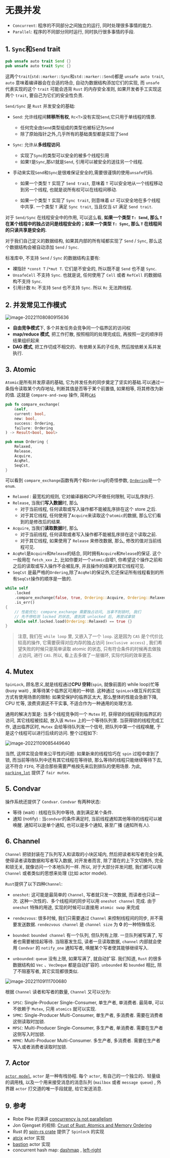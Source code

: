 # 无畏并发

- `Concurrent`: 程序的不同部分之间独立的运行, 同时处理很多事情的能力.
- `Parallel`: 程序的不同部分同时运行, 同时执行很多事情的手段.

## 1. `Sync`和`Send` trait

```rust
pub unsafe auto trait Send {}
pub unsafe auto trait Sync {}
```

这两个`trait`(`std::marker::Sync`和`std::marker::Send`)都是 `unsafe auto trait`,  `auto` 意味着编译器会在合适的场合, 自动为数据结构添加它们的实现,  而 `unsafe` 代表实现的这个 `trait` 可能会违背 `Rust` 的内存安全准则,  如果开发者手工实现这两个 `trait`, 要自己为它们的安全性负责.

`Send/Sync` 是 `Rust` 并发安全的基础:

- `Send`: 允许线程间**转移所有权**, `Rc<T>`没有实现`Send`,它只用于单线程的情景.

  - 任何完全由`Send`类型组成的类型也被标记为`Send`
  - 除了原始指针之外,几乎所有的基础类型都是实现了`Send`

- `Sync`: 允许从**多线程访问**.

  - 实现了`Sync`的类型可以安全的被多个线程引用
  - 如果`T`是`Sync`,那`&T`就是`Send`, 引用可以被安全的送往另一个线程.

- 手动来实现`Send`和`Sync`是很难保证安全的,需要很谨慎的使用`unsafe`代码.

  - 如果一个类型 `T` 实现了 `Send trait`,  意味着 `T` 可以安全地从一个线程移动到另一个线程,  也就是说所有权可以在线程间移动.

  - 如果一个类型 `T` 实现了 `Sync trait`,  则意味着 `&T` 可以安全地在多个线程中共享. 一个类型 `T` 满足 `Sync trait`,  当且仅当 `&T` 满足 `Send trait`.

对于 `Send/Sync` 在线程安全中的作用,  可以这么看, **如果一个类型 `T: Send`, 那么 `T` 在某个线程中的独占访问是线程安全的；如果一个类型 `T: Sync`, 那么 `T` 在线程间的只读共享是安全的.**

对于我们自己定义的数据结构,  如果其内部的所有域都实现了 `Send` / `Sync`,  那么这个数据结构会被自动添加 `Send` / `Sync`.

标准库中, 不支持 `Send` / `Sync` 的数据结构主要有:

- 裸指针 `*const T` /`*mut T`. 它们是不安全的,  所以既不是 `Send` 也不是 `Sync`.
- `UnsafeCell` 不支持 `Sync`. 也就是说,  任何使用了 `Cell` 或者 `RefCell` 的数据结构不支持 `Sync`.
- 引用计数 `Rc` 不支持 `Send` 也不支持 `Sync`. 所以 `Rc` 无法跨线程.

## 2. 并发常见工作模式

![image-20221108080915636](http://imgur.thinkgos.cn/imgur/202211080809744.png)

- **自由竞争模式**下, 多个并发任务会竞争同一个临界区的访问权
- **map/reduce 模式**, 把工作打散, 按照相同的处理完成后, 再按照一定的顺序将结果组织起来
- **DAG 模式**, 把工作切成不相交的、有依赖关系的子任务, 然后按依赖关系并发执行.

## 3. Atomic

`Atomic`是所有并发原语的基础, 它为并发任务的同步奠定了坚实的基础.可以通过一条指令读取某个内存地址, 判断其值是否等于某个前置值, 如果相等, 将其修改为新的值. 这就是 `Compare-and-swap` 操作, 简称[`CAS`](https://en.wikipedia.org/wiki/Compare-and-swap)

```rust
pub fn compare_exchange(
    &self,
    current: bool,
    new: bool,
    success: Ordering,
    failure: Ordering
) -> Result<bool, bool>

pub enum Ordering {
    Relaxed,
    Release,
    Acquire,
    AcqRel,
    SeqCst,
}
```

可以看到 `compare_exchange`函数有两个和`Ordering`的奇怪参数, [`Ordering`](https://doc.rust-lang.org/std/sync/atomic/enum.Ordering.html)是一个 `enum`.

- `Relaxed` : 最宽松的规则, 它对编译器和CPU不做任何限制, 可以乱序执行.
- `Release`, 当我们**写入数据**时, 那么
  - 对于当前线程, 任何读取或写入操作都不能被乱序排在这个 store 之后.
  - 对于其它线程, 任何使用了`Acquire`来读取这个`atomic`的数据, 那么它们看到的是修改后的结果.
- `Acquire`, 当我们**读取数据**时, 那么
  - 对于当前线程, 任何读取或者写入操作都不能被乱序排在这个读取之前.
  - 对于其它线程, 如果使用了 `Release` 来修改数据, 那么, 修改的值对当前线程可见.
- `AcqRel`是`Acquire`和`Release`的结合, 同时拥有`Acquire`和`Release`的保证. 这个一般用在 `fetch_xxx` 上, 比如你要对一个`atomic`自增1, 你希望这个操作之前和之后的读取或写入操作不会被乱序, 并且操作的结果对其它线程可见.
- `SeqCst` 是最严格的`Ordering`,除了`AcqRel`的保证外,它还保证所有线程看到的所有`SeqCst`操作的顺序是一致的.

```rust
while self
    .locked
    .compare_exchange(false, true, Ordering::Acquire, Ordering::Relaxed)
    .is_err()
{
    // 性能优化: compare_exchange 需要独占访问, 当拿不到锁时, 我们
    // 先不停检测 locked 的状态, 直到其 unlocked 后, 再尝试拿锁
    while self.locked.load(Ordering::Relaxed) == true {}
}
```

> 注意, 我们在 `while loop` 里, 又嵌入了一个 `loop`. 这是因为 `CAS` 是个代价比较高的操作, 它需要获得对应内存的独占访问 (`exclusive access`) , 我们希望失败的时候只是简单读取 atomic 的状态, 只有符合条件的时候再去做独占访问, 进行 `CAS`. 所以, 看上去多做了一层循环, 实际代码的效率更高.

## 4. Mutex

`SpinLock`, 顾名思义,就是线程通过**CPU 空转**(`spin`, 就像前面的 while loop)忙等 (busy wait) , 来等待某个临界区可用的一种锁. 这种通过 `SpinLock`做互斥的实现方式有使用场景的限制: 如果受保护的临界区太大, 那么整体的性能会急剧下降,  CPU 忙等, 浪费资源还不干实事, 不适合作为一种通用的处理方法.

通用的解决方案是: 当多个线程竞争同一个 `Mutex` 时, 获得锁的线程得到临界区的访问, 其它线程被挂起, 放入该 `Mutex` 上的一个等待队列里. 当获得锁的线程完成工作, 退出临界区时, `Mutex` 会给等待队列发一个信号, 把队列中第一个线程唤醒, 于是这个线程可以进行后续的访问. 整个过程如下:

![image-20221109085449640](http://imgur.thinkgos.cn/imgur/202211090854786.png)

当然, 这样实现会带来公平性的问题: 如果新来的线程恰巧在 `spin` 过程中拿到了锁, 而当前等待队列中还有其它线程在等待锁, 那么等待的线程只能继续等待下去, 这不符合 `FIFO`, 不适合那些需要严格按先来后到排队的使用场景. 为此, [`parking_lot`](https://github.com/Amanieu/parking_lot) 提供了 `fair mutex`.

## 5. Condvar

操作系统还提供了 `Condvar`. `Condvar` 有两种状态:

- 等待 (wait) : 线程在队列中等待, 直到满足某个条件.
- 通知 (notify) : 当`condvar`的条件满足时, 当前线程通知其他等待的线程可以被唤醒. 通知可以是单个通知, 也可以是多个通知, 甚至广播 (通知所有人).

## 6. Channel

`Channel` 把锁封装在了队列写入和读取的小块区域内, 然后把读者和写者完全分离, 使得读者读取数据和写者写入数据, 对开发者而言, 除了潜在的上下文切换外, 完全和锁无关, 就像访问一个本地队列一样. 所以, 对于大部分并发问题, 我们都可以用 `Channel` 或者类似的思想来处理 (比如 actor model).

`Rust`提供了以下四种`Channel`:

- `oneshot`: 这可能是最简单的 `Channel`, 写者就只发一次数据, 而读者也只读一次. 这种一次性的、多个线程间的同步可以用 `oneshot channel` 完成. 由于 `oneshot` 特殊的用途, 实现的时候可以直接用 `atomic swap` 来完成

- `rendezvous`: 很多时候, 我们只需要通过 `Channel` 来控制线程间的同步, 并不需要发送数据. `rendezvous channel` 是 `channel size` 为 **0** 的一种特殊情况.
- `bounded`: `bounded channel` 有一个队列, 但队列有上限. 一旦队列被写满了, 写者也需要被挂起等待. 当阻塞发生后, 读者一旦读取数据, `channel` 内部就会使用 `Condvar` 的 `notify_one` 通知写者, 唤醒某个写者使其能够继续写入.
- `unbounded`: `queue` 没有上限, 如果写满了, 就自动扩容. 我们知道, `Rust` 的很多数据结构如 `Vec` 、`VecDeque` 都是自动扩容的. `unbounded` 和 `bounded` 相比, 除了不阻塞写者, 其它实现都很类似.

![image-20221109111700680](http://imgur.thinkgos.cn/imgur/202211091117761.png)

根据 `Channel` 读者和写者的数量, `Channel` 又可以分为:

- `SPSC`: Single-Producer Single-Consumer, 单生产者, 单消费者. 最简单, 可以不依赖于 `Mutex`, 只用 `atomics` 就可以实现.
- `SPMC`: Single-Producer Multi-Consumer, 单生产者, 多消费者. 需要在消费者这侧读取时加锁.
- `MPSC`: Multi-Producer Single-Consumer, 多生产者, 单消费者. 需要在生产者这侧写入时加锁.
- `MPMC`: Multi-Producer Multi-Consumer. 多生产者, 多消费者. 需要在生产者写入或者消费者读取时加锁.

## 7. Actor

[`actor model`](https://en.wikipedia.org/wiki/Actor_model), `actor` 是一种有栈协程. 每个 `actor`, 有自己的一个独立的、轻量级的调用栈, 以及一个用来接受消息的消息队列 (`mailbox` 或者 `message queue`) , 外界跟 `actor` 打交道的唯一手段就是, 给它发送消息.

## 9. 参考

- Robe Pike 的演讲 [concurrency is not parallelism](https://go.dev/blog/waza-talk)
- Jon Gjengset 的视频: [Crust of Rust: Atomics and Memory Ordering](https://www.youtube.com/watch?v=rMGWeSjctlY)
- Rust 的 [spin-rs crate](https://github.com/mvdnes/spin-rs) 提供了 `Spinlock` 的实现
- [atcix](https://github.com/actix/actix) actor 实现
- [bastion](https://github.com/bastion-rs/bastion) actor 实现
- concurrent hash map: [dashmap](https://github.com/xacrimon/dashmap) , [left-right](https://github.com/jonhoo/left-right)
